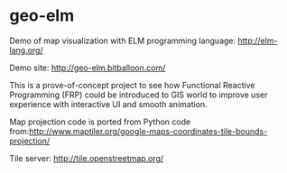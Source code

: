 # geo-elm
Demo of map visualization with ELM programming language: http://elm-lang.org/

Demo site: http://geo-elm.bitballoon.com/

This is a prove-of-concept project to see how Functional Reactive Programming (FRP) could be introduced to GIS world to improve user experience with interactive UI and smooth animation.

Map projection code is ported from Python code from:http://www.maptiler.org/google-maps-coordinates-tile-bounds-projection/

Tile server: http://tile.openstreetmap.org/
